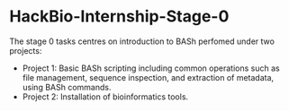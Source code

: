 # HackBio-Internship-Stage-0
The stage 0 tasks centres on introduction to BASh perfomed under two projects:
* Project 1: Basic BASh scripting including common operations such as file management, sequence inspection, and extraction of metadata, using BASh commands.
* Project 2: Installation of bioinformatics tools.


